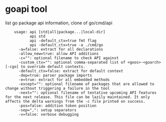 goapi tool
=====

 list go package api information, clone of go/cmd/api

		usage: api [std|all|package...|local-dir]
		       api std
		       api -default_ctx=true fmt flag
		       api -default_ctx=true -a ./cmd/go
		  -a=false: extract for all declarations
		  -allow_new=true: allow API additions
		  -c="": optional filename to check API against
		  -custom_ctx="": optional comma-separated list of <goos>-<goarch>[-cgo] to override default contexts.
		  -default_ctx=false: extract for default context
		  -dep=true: parser package imports
		  -e=true: extract for all embedded methods
		  -except="": optional filename of packages that are allowed to change without triggering a failure in the tool
		  -next="": optional filename of tentative upcoming API features for the next release. This file can be lazily maintained. It only affects the delta warnings from the -c file printed on success.
		  -pos=false: addition token position
		  -sep=",": setup separators
		  -v=false: verbose debugging